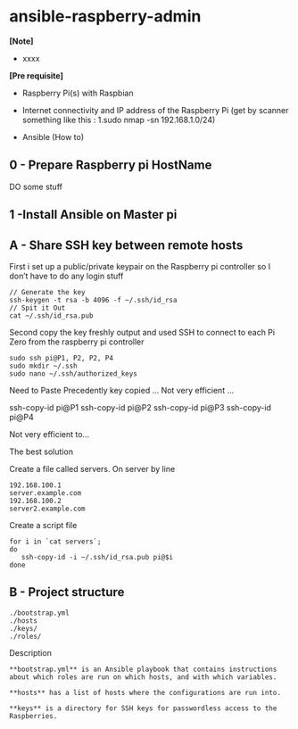 # ansible-raspberry-admin

**[Note]**
- xxxx

**[Pre requisite]**
- Raspberry Pi(s) with Raspbian

- Internet connectivity and IP address of the Raspberry Pi (get by scanner something like this : 
	1.sudo nmap -sn 192.168.1.0/24)

- Ansible (How to)


## 0 - Prepare Raspberry pi HostName

DO some stuff

## 1  -Install Ansible on Master pi


## A - Share SSH key between remote hosts
First i set up a public/private keypair on the Raspberry pi controller so I don’t have to do any login stuff

    // Generate the key
    ssh-keygen -t rsa -b 4096 -f ~/.ssh/id_rsa
    // Spit it Out
    cat ~/.ssh/id_rsa.pub
    
Second copy the key freshly output and used SSH to connect to each Pi Zero from the raspberry pi controller

    sudo ssh pi@P1, P2, P2, P4
    sudo mkdir ~/.ssh
    sudo nano ~/.ssh/authorized_keys

Need to Paste Precedently key copied ... Not very efficient ...

ssh-copy-id pi@P1
ssh-copy-id pi@P2
ssh-copy-id pi@P3
ssh-copy-id pi@P4

Not very efficient to...

The best solution

Create a file called servers. On server by line

    192.168.100.1
    server.example.com
    192.168.100.2
    server2.example.com
    
Create a script file

    for i in `cat servers`;
    do
       ssh-copy-id -i ~/.ssh/id_rsa.pub pi@$i
    done

## B - Project structure

    ./bootstrap.yml
    ./hosts
    ./keys/
    ./roles/
    
Description
    
    **bootstrap.yml** is an Ansible playbook that contains instructions about which roles are run on which hosts, and with which variables.
    
    **hosts** has a list of hosts where the configurations are run into.

    **keys** is a directory for SSH keys for passwordless access to the Raspberries.

   
